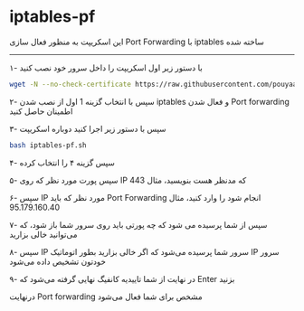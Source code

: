 # iptables-pf
این اسکریپت به منظور فعال سازی Port Forwarding با iptables ساخته شده

---

۱- با دستور زیر اول اسکریپت را داخل سرور خود نصب کنید

``` bash
wget -N --no-check-certificate https://raw.githubusercontent.com/pouyaam/iptables-pf/main/iptables-pf.sh && chmod +x iptables-pf.sh && bash iptables-pf.sh
```
۲- سپس با انتخاب گزینه 1 اول از نصب شدن iptables و فعال شدن Port forwarding اطمینان حاصل کنید

۳- سپس با دستور زیر اجرا کنید دوباره اسکریپت
``` bash
bash iptables-pf.sh
```
۴- سپس گزینه ۴ را انتخاب کرده

۵- سپس پورت مورد نظر که روی IP که مدنظر هست بنویسید، مثال 443

۶- سپس IP مورد نظر که باید Port Forwarding انجام شود را وارد کنید، مثال 95.179.160.40

۷- سپس از شما پرسیده می شود که چه پورتی باید روی سرور شما باز شود، که می‌توانید خالی بزارید 

۸- سپس IP سرور شما پرسیده می‌شود که اگر خالی بزارید بطور اتوماتیک IP سرور خودتون تشخیص داده می‌شود

۹- در نهایت از شما تاییدیه کانفیگ نهایی گرفته می‌شود که Enter بزنید

درنهایت Port forwarding مشخص برای شما فعال می‌شود
